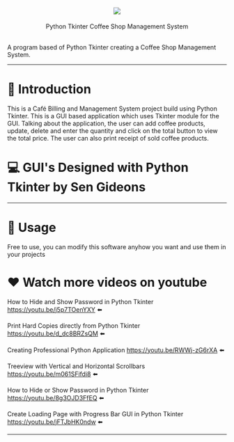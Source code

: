 <h1 align='center'> <img src='https://www.youtube.com/c/SenGideons/videos' /> </h1>
<p align='center'> Python Tkinter Coffee Shop Management System </p>
 <br/>
A program based of Python Tkinter creating a Coffee Shop Management System.

____
# 🎈 Introduction
This is a Café Billing and Management System project build using Python Tkinter. This is a GUI based application which  uses Tkinter module for the GUI. Talking about the application, the user can add coffee products, update, delete and enter the quantity and click on the total button to view the total price. The user can also print receipt of sold coffee products.

# 💻 GUI's Designed with Python Tkinter by Sen Gideons


____

# 📝 Usage
Free to use, you can modify this software anyhow you want and use them in your projects


# ❤️ Watch more videos on youtube

How to Hide and Show Password in Python Tkinter
https://youtu.be/j5p7TOenYXY ⬅️

Print Hard Copies directly from Python Tkinter
https://youtu.be/d_dc8BRZsQM ⬅️

Creating Professional Python Application
https://youtu.be/RWWj-zG6rXA ⬅️

Treeview with Vertical and Horizontal Scrollbars
https://youtu.be/m061SFifdi8 ⬅️

How to Hide or Show Password in Python Tkinter
https://youtu.be/8g3OJD3FfEQ ⬅️

Create Loading Page with Progress Bar GUI in Python Tkinter
https://youtu.be/jFTJbHK0ndw ⬅️

____
